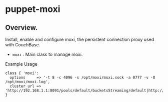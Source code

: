 # puppet-moxi

## Overview.

Install, enable and configure moxi, the persistent connection proxy used with
CouchBase.

* `moxi` : Main class to manage moxi.

Example Usage

```puppet
class { 'moxi':
  options     => '-t 8 -c 4096 -s /opt/moxi/moxi.sock -a 0777 -v -O /opt/moxi/moxi.log',
  cluster_url => 'http://192.168.1.1:8091/pools/default/bucketsStreaming/default|http://192.168.1.2:8091/pools/default/bucketsStreaming/default',
}
```

